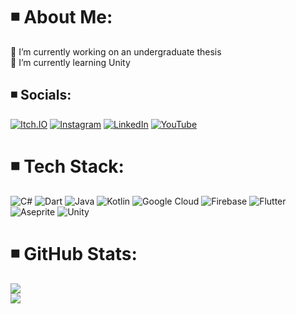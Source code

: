 # ◾️ About Me:
🔭 I’m currently working on an undergraduate thesis<br>🌱 I’m currently learning Unity


## ◾️ Socials:
[![Itch.IO](https://img.shields.io/badge/Itch.io-%21FA5C5C.svg?logo=itchdotio&logoColor=white)](https://tegarts.itch.io) [![Instagram](https://img.shields.io/badge/Instagram-%23E4405F.svg?logo=Instagram&logoColor=white)](https://instagram.com/tgar_) [![LinkedIn](https://img.shields.io/badge/LinkedIn-%230077B5.svg?logo=linkedin&logoColor=white)](https://linkedin.com/in/tegarnurhidayat) [![YouTube](https://img.shields.io/badge/YouTube-%23FF0000.svg?logo=YouTube&logoColor=white)](https://youtube.com/@UC9S-FfIqE3wvHOds1Oq9tzQ) 

# ◾️ Tech Stack:
![C#](https://img.shields.io/badge/c%23-%23239120.svg?style=for-the-badge&logo=csharp&logoColor=white) ![Dart](https://img.shields.io/badge/dart-%230175C2.svg?style=for-the-badge&logo=dart&logoColor=white) ![Java](https://img.shields.io/badge/java-%23ED8B00.svg?style=for-the-badge&logo=openjdk&logoColor=white) ![Kotlin](https://img.shields.io/badge/kotlin-%237F52FF.svg?style=for-the-badge&logo=kotlin&logoColor=white) ![Google Cloud](https://img.shields.io/badge/GoogleCloud-%234285F4.svg?style=for-the-badge&logo=google-cloud&logoColor=white) ![Firebase](https://img.shields.io/badge/firebase-%23039BE5.svg?style=for-the-badge&logo=firebase) ![Flutter](https://img.shields.io/badge/Flutter-%2302569B.svg?style=for-the-badge&logo=Flutter&logoColor=white) ![Aseprite](https://img.shields.io/badge/Aseprite-FFFFFF?style=for-the-badge&logo=Aseprite&logoColor=#7D929E) ![Unity](https://img.shields.io/badge/Unity-100000?style=for-the-badge&logo=unity&logoColor=white)
# ◾️ GitHub Stats:
![](https://github-readme-streak-stats.herokuapp.com/?user=tegarts&theme=dark&hide_border=true)<br/>
![](https://github-readme-stats.vercel.app/api/top-langs/?username=tegarts&theme=dark&hide_border=true&include_all_commits=true&count_private=true&layout=compact)
